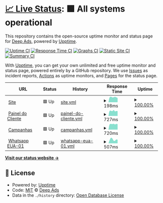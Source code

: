 # [📈 Live Status](https://status.deepads.com.br): <!--live status--> **🟩 All systems operational**

This repository contains the open-source uptime monitor and status page for [Deep Ads](https://deepads.com.br/), powered by [Upptime](https://github.com/upptime/upptime).

[![Uptime CI](https://github.com/Deep-Ads/status/workflows/Uptime%20CI/badge.svg)](https://github.com/Deep-Ads/status/actions?query=workflow%3A%22Uptime+CI%22)
[![Response Time CI](https://github.com/Deep-Ads/status/workflows/Response%20Time%20CI/badge.svg)](https://github.com/Deep-Ads/status/actions?query=workflow%3A%22Response+Time+CI%22)
[![Graphs CI](https://github.com/Deep-Ads/status/workflows/Graphs%20CI/badge.svg)](https://github.com/Deep-Ads/status/actions?query=workflow%3A%22Graphs+CI%22)
[![Static Site CI](https://github.com/Deep-Ads/status/workflows/Static%20Site%20CI/badge.svg)](https://github.com/Deep-Ads/status/actions?query=workflow%3A%22Static+Site+CI%22)
[![Summary CI](https://github.com/Deep-Ads/status/workflows/Summary%20CI/badge.svg)](https://github.com/Deep-Ads/status/actions?query=workflow%3A%22Summary+CI%22)

With [Upptime](https://upptime.js.org), you can get your own unlimited and free uptime monitor and status page, powered entirely by a GitHub repository. We use [Issues](https://github.com/Deep-Ads/status/issues) as incident reports, [Actions](https://github.com/Deep-Ads/status/actions) as uptime monitors, and [Pages](https://status.deepads.com.br) for the status page.

<!--start: status pages-->
<!-- This summary is generated by Upptime (https://github.com/upptime/upptime) -->
<!-- Do not edit this manually, your changes will be overwritten -->
<!-- prettier-ignore -->
| URL | Status | History | Response Time | Uptime |
| --- | ------ | ------- | ------------- | ------ |
| <img alt="" src="https://favicons.githubusercontent.com/www.deepads.com.br" height="13"> [Site](https://www.deepads.com.br) | 🟩 Up | [site.yml](https://github.com/Deep-Ads/status/commits/HEAD/history/site.yml) | <details><summary><img alt="Response time graph" src="./graphs/site/response-time-week.png" height="20"> 198ms</summary><br><a href="https://status.deepads.com.br/history/site"><img alt="Response time 189" src="https://img.shields.io/endpoint?url=https%3A%2F%2Fraw.githubusercontent.com%2FDeep-Ads%2Fstatus%2FHEAD%2Fapi%2Fsite%2Fresponse-time.json"></a><br><a href="https://status.deepads.com.br/history/site"><img alt="24-hour response time 179" src="https://img.shields.io/endpoint?url=https%3A%2F%2Fraw.githubusercontent.com%2FDeep-Ads%2Fstatus%2FHEAD%2Fapi%2Fsite%2Fresponse-time-day.json"></a><br><a href="https://status.deepads.com.br/history/site"><img alt="7-day response time 198" src="https://img.shields.io/endpoint?url=https%3A%2F%2Fraw.githubusercontent.com%2FDeep-Ads%2Fstatus%2FHEAD%2Fapi%2Fsite%2Fresponse-time-week.json"></a><br><a href="https://status.deepads.com.br/history/site"><img alt="30-day response time 194" src="https://img.shields.io/endpoint?url=https%3A%2F%2Fraw.githubusercontent.com%2FDeep-Ads%2Fstatus%2FHEAD%2Fapi%2Fsite%2Fresponse-time-month.json"></a><br><a href="https://status.deepads.com.br/history/site"><img alt="1-year response time 189" src="https://img.shields.io/endpoint?url=https%3A%2F%2Fraw.githubusercontent.com%2FDeep-Ads%2Fstatus%2FHEAD%2Fapi%2Fsite%2Fresponse-time-year.json"></a></details> | <details><summary><a href="https://status.deepads.com.br/history/site">100.00%</a></summary><a href="https://status.deepads.com.br/history/site"><img alt="All-time uptime 99.97%" src="https://img.shields.io/endpoint?url=https%3A%2F%2Fraw.githubusercontent.com%2FDeep-Ads%2Fstatus%2FHEAD%2Fapi%2Fsite%2Fuptime.json"></a><br><a href="https://status.deepads.com.br/history/site"><img alt="24-hour uptime 100.00%" src="https://img.shields.io/endpoint?url=https%3A%2F%2Fraw.githubusercontent.com%2FDeep-Ads%2Fstatus%2FHEAD%2Fapi%2Fsite%2Fuptime-day.json"></a><br><a href="https://status.deepads.com.br/history/site"><img alt="7-day uptime 100.00%" src="https://img.shields.io/endpoint?url=https%3A%2F%2Fraw.githubusercontent.com%2FDeep-Ads%2Fstatus%2FHEAD%2Fapi%2Fsite%2Fuptime-week.json"></a><br><a href="https://status.deepads.com.br/history/site"><img alt="30-day uptime 100.00%" src="https://img.shields.io/endpoint?url=https%3A%2F%2Fraw.githubusercontent.com%2FDeep-Ads%2Fstatus%2FHEAD%2Fapi%2Fsite%2Fuptime-month.json"></a><br><a href="https://status.deepads.com.br/history/site"><img alt="1-year uptime 99.97%" src="https://img.shields.io/endpoint?url=https%3A%2F%2Fraw.githubusercontent.com%2FDeep-Ads%2Fstatus%2FHEAD%2Fapi%2Fsite%2Fuptime-year.json"></a></details>
| <img alt="" src="https://favicons.githubusercontent.com/app.deepads.com.br" height="13"> [Painel do Cliente](https://app.deepads.com.br) | 🟩 Up | [painel-do-cliente.yml](https://github.com/Deep-Ads/status/commits/HEAD/history/painel-do-cliente.yml) | <details><summary><img alt="Response time graph" src="./graphs/painel-do-cliente/response-time-week.png" height="20"> 727ms</summary><br><a href="https://status.deepads.com.br/history/painel-do-cliente"><img alt="Response time 932" src="https://img.shields.io/endpoint?url=https%3A%2F%2Fraw.githubusercontent.com%2FDeep-Ads%2Fstatus%2FHEAD%2Fapi%2Fpainel-do-cliente%2Fresponse-time.json"></a><br><a href="https://status.deepads.com.br/history/painel-do-cliente"><img alt="24-hour response time 713" src="https://img.shields.io/endpoint?url=https%3A%2F%2Fraw.githubusercontent.com%2FDeep-Ads%2Fstatus%2FHEAD%2Fapi%2Fpainel-do-cliente%2Fresponse-time-day.json"></a><br><a href="https://status.deepads.com.br/history/painel-do-cliente"><img alt="7-day response time 727" src="https://img.shields.io/endpoint?url=https%3A%2F%2Fraw.githubusercontent.com%2FDeep-Ads%2Fstatus%2FHEAD%2Fapi%2Fpainel-do-cliente%2Fresponse-time-week.json"></a><br><a href="https://status.deepads.com.br/history/painel-do-cliente"><img alt="30-day response time 697" src="https://img.shields.io/endpoint?url=https%3A%2F%2Fraw.githubusercontent.com%2FDeep-Ads%2Fstatus%2FHEAD%2Fapi%2Fpainel-do-cliente%2Fresponse-time-month.json"></a><br><a href="https://status.deepads.com.br/history/painel-do-cliente"><img alt="1-year response time 932" src="https://img.shields.io/endpoint?url=https%3A%2F%2Fraw.githubusercontent.com%2FDeep-Ads%2Fstatus%2FHEAD%2Fapi%2Fpainel-do-cliente%2Fresponse-time-year.json"></a></details> | <details><summary><a href="https://status.deepads.com.br/history/painel-do-cliente">100.00%</a></summary><a href="https://status.deepads.com.br/history/painel-do-cliente"><img alt="All-time uptime 99.96%" src="https://img.shields.io/endpoint?url=https%3A%2F%2Fraw.githubusercontent.com%2FDeep-Ads%2Fstatus%2FHEAD%2Fapi%2Fpainel-do-cliente%2Fuptime.json"></a><br><a href="https://status.deepads.com.br/history/painel-do-cliente"><img alt="24-hour uptime 100.00%" src="https://img.shields.io/endpoint?url=https%3A%2F%2Fraw.githubusercontent.com%2FDeep-Ads%2Fstatus%2FHEAD%2Fapi%2Fpainel-do-cliente%2Fuptime-day.json"></a><br><a href="https://status.deepads.com.br/history/painel-do-cliente"><img alt="7-day uptime 100.00%" src="https://img.shields.io/endpoint?url=https%3A%2F%2Fraw.githubusercontent.com%2FDeep-Ads%2Fstatus%2FHEAD%2Fapi%2Fpainel-do-cliente%2Fuptime-week.json"></a><br><a href="https://status.deepads.com.br/history/painel-do-cliente"><img alt="30-day uptime 99.93%" src="https://img.shields.io/endpoint?url=https%3A%2F%2Fraw.githubusercontent.com%2FDeep-Ads%2Fstatus%2FHEAD%2Fapi%2Fpainel-do-cliente%2Fuptime-month.json"></a><br><a href="https://status.deepads.com.br/history/painel-do-cliente"><img alt="1-year uptime 99.96%" src="https://img.shields.io/endpoint?url=https%3A%2F%2Fraw.githubusercontent.com%2FDeep-Ads%2Fstatus%2FHEAD%2Fapi%2Fpainel-do-cliente%2Fuptime-year.json"></a></details>
| <img alt="" src="https://favicons.githubusercontent.com/lancamento.deepads.com.br" height="13"> [Campanhas](https://lancamento.deepads.com.br) | 🟩 Up | [campanhas.yml](https://github.com/Deep-Ads/status/commits/HEAD/history/campanhas.yml) | <details><summary><img alt="Response time graph" src="./graphs/campanhas/response-time-week.png" height="20"> 720ms</summary><br><a href="https://status.deepads.com.br/history/campanhas"><img alt="Response time 698" src="https://img.shields.io/endpoint?url=https%3A%2F%2Fraw.githubusercontent.com%2FDeep-Ads%2Fstatus%2FHEAD%2Fapi%2Fcampanhas%2Fresponse-time.json"></a><br><a href="https://status.deepads.com.br/history/campanhas"><img alt="24-hour response time 704" src="https://img.shields.io/endpoint?url=https%3A%2F%2Fraw.githubusercontent.com%2FDeep-Ads%2Fstatus%2FHEAD%2Fapi%2Fcampanhas%2Fresponse-time-day.json"></a><br><a href="https://status.deepads.com.br/history/campanhas"><img alt="7-day response time 720" src="https://img.shields.io/endpoint?url=https%3A%2F%2Fraw.githubusercontent.com%2FDeep-Ads%2Fstatus%2FHEAD%2Fapi%2Fcampanhas%2Fresponse-time-week.json"></a><br><a href="https://status.deepads.com.br/history/campanhas"><img alt="30-day response time 699" src="https://img.shields.io/endpoint?url=https%3A%2F%2Fraw.githubusercontent.com%2FDeep-Ads%2Fstatus%2FHEAD%2Fapi%2Fcampanhas%2Fresponse-time-month.json"></a><br><a href="https://status.deepads.com.br/history/campanhas"><img alt="1-year response time 698" src="https://img.shields.io/endpoint?url=https%3A%2F%2Fraw.githubusercontent.com%2FDeep-Ads%2Fstatus%2FHEAD%2Fapi%2Fcampanhas%2Fresponse-time-year.json"></a></details> | <details><summary><a href="https://status.deepads.com.br/history/campanhas">100.00%</a></summary><a href="https://status.deepads.com.br/history/campanhas"><img alt="All-time uptime 99.80%" src="https://img.shields.io/endpoint?url=https%3A%2F%2Fraw.githubusercontent.com%2FDeep-Ads%2Fstatus%2FHEAD%2Fapi%2Fcampanhas%2Fuptime.json"></a><br><a href="https://status.deepads.com.br/history/campanhas"><img alt="24-hour uptime 100.00%" src="https://img.shields.io/endpoint?url=https%3A%2F%2Fraw.githubusercontent.com%2FDeep-Ads%2Fstatus%2FHEAD%2Fapi%2Fcampanhas%2Fuptime-day.json"></a><br><a href="https://status.deepads.com.br/history/campanhas"><img alt="7-day uptime 100.00%" src="https://img.shields.io/endpoint?url=https%3A%2F%2Fraw.githubusercontent.com%2FDeep-Ads%2Fstatus%2FHEAD%2Fapi%2Fcampanhas%2Fuptime-week.json"></a><br><a href="https://status.deepads.com.br/history/campanhas"><img alt="30-day uptime 99.93%" src="https://img.shields.io/endpoint?url=https%3A%2F%2Fraw.githubusercontent.com%2FDeep-Ads%2Fstatus%2FHEAD%2Fapi%2Fcampanhas%2Fuptime-month.json"></a><br><a href="https://status.deepads.com.br/history/campanhas"><img alt="1-year uptime 99.80%" src="https://img.shields.io/endpoint?url=https%3A%2F%2Fraw.githubusercontent.com%2FDeep-Ads%2Fstatus%2FHEAD%2Fapi%2Fcampanhas%2Fuptime-year.json"></a></details>
| <img alt="" src="https://favicons.githubusercontent.com/wpp-01.deepads.com.br" height="13"> [Whatsapp EUA-01](https://wpp-01.deepads.com.br) | 🟩 Up | [whatsapp-eua-01.yml](https://github.com/Deep-Ads/status/commits/HEAD/history/whatsapp-eua-01.yml) | <details><summary><img alt="Response time graph" src="./graphs/whatsapp-eua-01/response-time-week.png" height="20"> 507ms</summary><br><a href="https://status.deepads.com.br/history/whatsapp-eua-01"><img alt="Response time 487" src="https://img.shields.io/endpoint?url=https%3A%2F%2Fraw.githubusercontent.com%2FDeep-Ads%2Fstatus%2FHEAD%2Fapi%2Fwhatsapp-eua-01%2Fresponse-time.json"></a><br><a href="https://status.deepads.com.br/history/whatsapp-eua-01"><img alt="24-hour response time 620" src="https://img.shields.io/endpoint?url=https%3A%2F%2Fraw.githubusercontent.com%2FDeep-Ads%2Fstatus%2FHEAD%2Fapi%2Fwhatsapp-eua-01%2Fresponse-time-day.json"></a><br><a href="https://status.deepads.com.br/history/whatsapp-eua-01"><img alt="7-day response time 507" src="https://img.shields.io/endpoint?url=https%3A%2F%2Fraw.githubusercontent.com%2FDeep-Ads%2Fstatus%2FHEAD%2Fapi%2Fwhatsapp-eua-01%2Fresponse-time-week.json"></a><br><a href="https://status.deepads.com.br/history/whatsapp-eua-01"><img alt="30-day response time 473" src="https://img.shields.io/endpoint?url=https%3A%2F%2Fraw.githubusercontent.com%2FDeep-Ads%2Fstatus%2FHEAD%2Fapi%2Fwhatsapp-eua-01%2Fresponse-time-month.json"></a><br><a href="https://status.deepads.com.br/history/whatsapp-eua-01"><img alt="1-year response time 487" src="https://img.shields.io/endpoint?url=https%3A%2F%2Fraw.githubusercontent.com%2FDeep-Ads%2Fstatus%2FHEAD%2Fapi%2Fwhatsapp-eua-01%2Fresponse-time-year.json"></a></details> | <details><summary><a href="https://status.deepads.com.br/history/whatsapp-eua-01">100.00%</a></summary><a href="https://status.deepads.com.br/history/whatsapp-eua-01"><img alt="All-time uptime 99.55%" src="https://img.shields.io/endpoint?url=https%3A%2F%2Fraw.githubusercontent.com%2FDeep-Ads%2Fstatus%2FHEAD%2Fapi%2Fwhatsapp-eua-01%2Fuptime.json"></a><br><a href="https://status.deepads.com.br/history/whatsapp-eua-01"><img alt="24-hour uptime 100.00%" src="https://img.shields.io/endpoint?url=https%3A%2F%2Fraw.githubusercontent.com%2FDeep-Ads%2Fstatus%2FHEAD%2Fapi%2Fwhatsapp-eua-01%2Fuptime-day.json"></a><br><a href="https://status.deepads.com.br/history/whatsapp-eua-01"><img alt="7-day uptime 100.00%" src="https://img.shields.io/endpoint?url=https%3A%2F%2Fraw.githubusercontent.com%2FDeep-Ads%2Fstatus%2FHEAD%2Fapi%2Fwhatsapp-eua-01%2Fuptime-week.json"></a><br><a href="https://status.deepads.com.br/history/whatsapp-eua-01"><img alt="30-day uptime 99.32%" src="https://img.shields.io/endpoint?url=https%3A%2F%2Fraw.githubusercontent.com%2FDeep-Ads%2Fstatus%2FHEAD%2Fapi%2Fwhatsapp-eua-01%2Fuptime-month.json"></a><br><a href="https://status.deepads.com.br/history/whatsapp-eua-01"><img alt="1-year uptime 99.55%" src="https://img.shields.io/endpoint?url=https%3A%2F%2Fraw.githubusercontent.com%2FDeep-Ads%2Fstatus%2FHEAD%2Fapi%2Fwhatsapp-eua-01%2Fuptime-year.json"></a></details>

<!--end: status pages-->

[**Visit our status website →**](https://status.deepads.com.br)

## 📄 License

- Powered by: [Upptime](https://github.com/upptime/upptime)
- Code: [MIT](./LICENSE) © [Deep Ads](https://deepads.com.br/)
- Data in the `./history` directory: [Open Database License](https://opendatacommons.org/licenses/odbl/1-0/)

